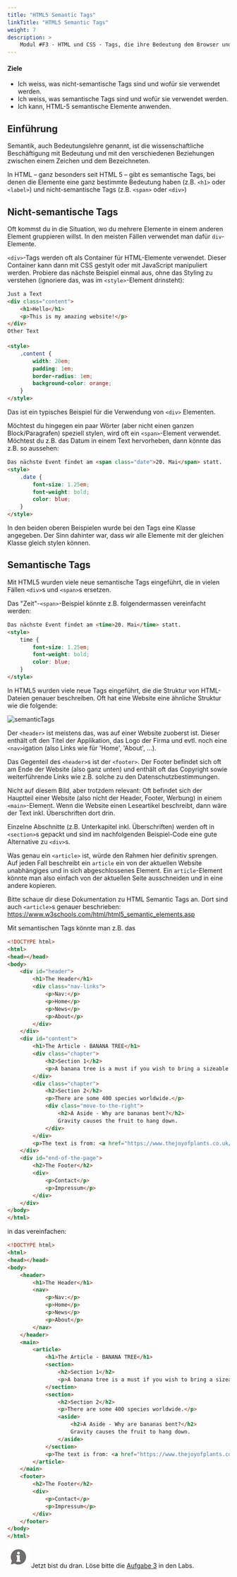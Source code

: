 ```yaml
---
title: "HTML5 Semantic Tags"
linkTitle: "HTML5 Semantic Tags"
weight: 7
description: >
    Modul #F3 - HTML und CSS - Tags, die ihre Bedeutung dem Browser und dem Entwickler beschreiben.
---
```


#### Ziele
* Ich weiss, was nicht-semantische Tags sind und wofür sie verwendet werden.
* Ich weiss, was semantische Tags sind und wofür sie verwendet werden.
* Ich kann, HTML-5 semantische Elemente anwenden.

## Einführung
Semantik, auch Bedeutungslehre genannt, ist die wissenschaftliche Beschäftigung mit Bedeutung und mit den verschiedenen Beziehungen zwischen einem Zeichen und dem Bezeichneten.

In HTML – ganz besonders seit HTML 5 – gibt es semantische Tags, bei denen die Elemente eine ganz bestimmte Bedeutung haben (z.B. `<h1>` oder `<label>`) und nicht-semantische Tags (z.B. `<span>` oder `<div>`)


## Nicht-semantische Tags
Oft kommst du in die Situation, wo du mehrere Elemente in einem anderen Element gruppieren willst. In den meisten Fällen verwendet man dafür `div`-Elemente.

`<div>`-Tags werden oft als Container für HTML-Elemente verwendet. Dieser Container kann dann mit CSS gestylt oder mit JavaScript manipuliert werden. Probiere das nächste Beispiel einmal aus, ohne das Styling zu verstehen (ignoriere das, was im `<style>`-Element drinsteht):

```html
Just a Text
<div class="content">
    <h1>Hello</h1>
    <p>This is my amazing website!</p>
</div>
Other Text

<style>
    .content {
        width: 20em;
        padding: 1em;
        border-radius: 1em;
        background-color: orange;
    }
</style>
```

Das ist ein typisches Beispiel für die Verwendung von `<div>` Elementen. 

Möchtest du hingegen ein paar Wörter (aber nicht einen ganzen Block/Paragrafen) speziell stylen, wird oft ein `<span>`-Element verwendet. Möchtest du z.B. das Datum in einem Text hervorheben, dann könnte das z.B. so aussehen:

```html
Das nächste Event findet am <span class="date">20. Mai</span> statt.
<style>
    .date {
        font-size: 1.25em;
        font-weight: bold;
        color: blue;
    }
</style>
```

In den beiden oberen Beispielen wurde bei den Tags eine Klasse angegeben. Der Sinn dahinter war, dass wir alle Elemente mit der gleichen Klasse gleich stylen können.


## Semantische Tags
Mit HTML5 wurden viele neue semantische Tags eingeführt, die in vielen Fällen `<div>`s und `<span>`s ersetzen.

Das "Zeit"-`<span>`-Beispiel könnte z.B. folgendermassen vereinfacht werden:

```html
Das nächste Event findet am <time>20. Mai</time> statt.
<style>
    time {
        font-size: 1.25em;
        font-weight: bold;
        color: blue;
    }
</style>
```

In HTML5 wurden viele neue Tags eingeführt, die die Struktur von HTML-Dateien genauer beschreiben. Oft hat eine Website eine ähnliche Struktur wie die folgende:

![semanticTags](https://www.w3schools.com/html/img_sem_elements.gif "Semantic Tags, die es seit HTML5 gibt")

Der `<header>` ist meistens das, was auf einer Website zuoberst ist. Dieser enthält oft den Titel der Applikation, das Logo der Firma und evtl. noch eine `<nav>`igation (also Links wie für 'Home', 'About', ...).

Das Gegenteil des `<header>`s ist der `<footer>`. Der Footer befindet sich oft am Ende der Website (also ganz unten) und enthält oft das Copyright sowie weiterführende Links wie z.B. solche zu den Datenschutzbestimmungen.

Nicht auf diesem Bild, aber trotzdem relevant: Oft befindet sich der Hauptteil einer Website (also nicht der Header, Footer, Werbung) in einem `<main>`-Element. Wenn die Website einen Leseartikel beschreibt, dann wäre der Text inkl. Überschriften dort drin.

Einzelne Abschnitte (z.B. Unterkapitel inkl. Überschriften) werden oft in `<section>`s gepackt und sind im nachfolgenden Beispiel-Code eine gute Alternative zu `<div>`s.

Was genau ein `<article>` ist, würde den Rahmen hier definitiv sprengen. Auf jeden Fall beschreibt ein `article` ein von der aktuellen Website unabhängiges und in sich abgeschlossenes Element. Ein `article`-Element könnte man also einfach von der aktuellen Seite ausschneiden und in eine andere kopieren.

Bitte schaue dir diese Dokumentation zu HTML Semantic Tags an. Dort sind auch `<article>`s genauer beschrieben: https://www.w3schools.com/html/html5_semantic_elements.asp

Mit semantischen Tags könnte man z.B. das
```html
<!DOCTYPE html>
<html>
<head></head>
<body>
    <div id="header">
        <h1>The Header</h1>
        <div class="nav-links">
            <p>Nav:</p>
            <p>Home</p>
            <p>News</p>
            <p>About</p>
        </div>
    </div>
    <div id="content">
        <h1>The Article - BANANA TREE</h1>
        <div class="chapter">
            <h2>Section 1</h2>
            <p>A banana tree is a must if you wish to bring a sizeable touch of the tropics into your home.</p>
        </div>
        <div class="chapter">
            <h2>Section 2</h2>
            <p>There are some 400 species worldwide.</p>
            <div class="move-to-the-right">
                <h2>A Aside - Why are bananas bent?</h2>
                Gravity causes the fruit to hang down.
            </div>
        </div>
        <p>The text is from: <a href="https://www.thejoyofplants.co.uk/banana-tree">The Joy of Plants.co.uk</a></p>
    </div>
    <div id="end-of-the-page">
        <h2>The Footer</h2>
        <div>
            <p>Contact</p>
            <p>Impressum</p>
        </div>
    </div>
</body>
</html>
```

in das vereinfachen:

```html
<!DOCTYPE html>
<html>
<head></head>
<body>
    <header>
        <h1>The Header</h1>
        <nav>
            <p>Nav:</p>
            <p>Home</p>
            <p>News</p>
            <p>About</p>
        </nav>
    </header>
    <main>
        <article>
            <h1>The Article - BANANA TREE</h1>
            <section>
                <h2>Section 1</h2>
                <p>A banana tree is a must if you wish to bring a sizeable touch of the tropics into your home.</p>
            </section>
            <section>
                <h2>Section 2</h2>
                <p>There are some 400 species worldwide.</p>
                <aside>
                    <h2>A Aside - Why are bananas bent?</h2>
                    Gravity causes the fruit to hang down.
                </aside>
            </section>
            <p>The text is from: <a href="https://www.thejoyofplants.co.uk/banana-tree">The Joy of Plants.co.uk</a></p>
        </article>
    </main>
    <footer>
        <h2>The Footer</h2>
        <div>
            <p>Contact</p>
            <p>Impressum</p>
        </div>
    </footer>
</body>
</html>
```

![asset](/images/hint.png) Jetzt bist du dran. Löse bitte die [Aufgabe 3](../../../../labs/web/html_css/01_html#aufgabe-3---dokument-als-html) in den Labs.
